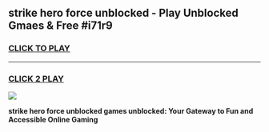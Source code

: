 
## strike hero force unblocked - Play Unblocked Gmaes & Free #i71r9
<h3>
<a href="https://news.freeplayer.one?title=strike_hero_force_unblocked&ref=24F">CLICK TO PLAY</a></h3>
<hr>

<h3>
<a href="https://news.freeplayer.one?title=strike_hero_force_unblocked&ref=24F">CLICK 2 PLAY</a>
  
</h3>

<a href="https://news.freeplayer.one?title=strike_hero_force_unblocked&ref=24F/"><img src="https://clearcache.store/games.png"></a>


**strike hero force unblocked games unblocked: Your Gateway to Fun and Accessible Online Gaming**
